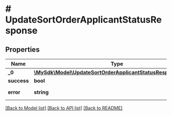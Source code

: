 # # UpdateSortOrderApplicantStatusResponse

## Properties

Name | Type | Description | Notes
------------ | ------------- | ------------- | -------------
**_0** | [**\MySdk\Model\UpdateSortOrderApplicantStatusResponseOneOf0**](UpdateSortOrderApplicantStatusResponseOneOf0.md) |  | [optional]
**success** | **bool** |  | [optional]
**error** | **string** | Error message | [optional]

[[Back to Model list]](../../README.md#models) [[Back to API list]](../../README.md#endpoints) [[Back to README]](../../README.md)
